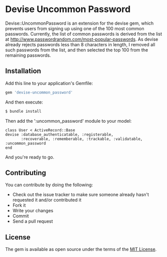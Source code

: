 # Devise Uncommon Password
Devise::UncommonPassword is an extension for the devise gem, which prevents users from signing up using one of the 100 most common passwords. Currently, the list of common passwords is derived from the list at http://www.passwordrandom.com/most-popular-passwords. As devise already rejects passwords less than 8 characters in length, I removed all such passwords from the list, and then selected the top 100 from the remaining passwords.

## Installation
Add this line to your application's Gemfile:

```ruby
gem 'devise-uncommon_password'
```

And then execute:
```bash
$ bundle install
```

Then add the ':uncommon_password' module to your model:
```
class User < ActiveRecord::Base
devise :database_authenticatable, :registerable,
       :recoverable, :rememberable, :trackable, :validatable, :uncommon_password
end
```

And you're ready to go.

## Contributing

You can contribute by doing the following:

* Check out the issue tracker to make sure someone already hasn't requested it and/or contributed it
* Fork it
* Write your changes
* Commit
* Send a pull request

## License
The gem is available as open source under the terms of the [MIT License](http://opensource.org/licenses/MIT).
